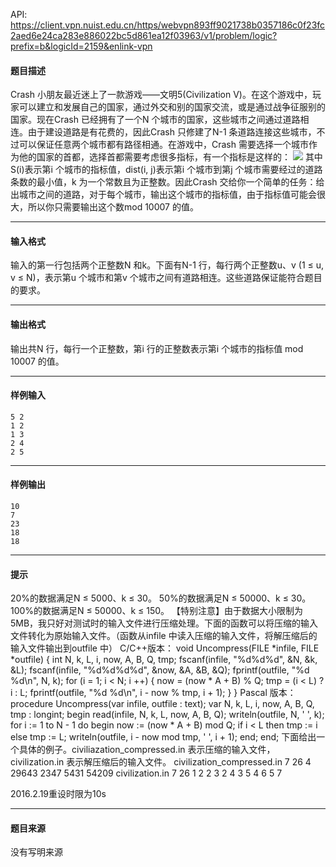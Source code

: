 API: https://client.vpn.nuist.edu.cn/https/webvpn893ff9021738b0357186c0f23fc2aed6e24ca283e886022bc5d861ea12f03963/v1/problem/logic?prefix=b&logicId=2159&enlink-vpn

#### 题目描述

Crash 小朋友最近迷上了一款游戏——文明5(Civilization V)。在这个游戏中，玩家可以建立和发展自己的国家，通过外交和别的国家交流，或是通过战争征服别的国家。现在Crash 已经拥有了一个N 个城市的国家，这些城市之间通过道路相连。由于建设道路是有花费的，因此Crash 只修建了N-1 条道路连接这些城市，不过可以保证任意两个城市都有路径相通。在游戏中，Crash 需要选择一个城市作为他的国家的首都，选择首都需要考虑很多指标，有一个指标是这样的： ![](../file/2159_0.jpg) 其中S(i)表示第i 个城市的指标值，dist(i, j)表示第i 个城市到第j 个城市需要经过的道路条数的最小值，k 为一个常数且为正整数。因此Crash 交给你一个简单的任务：给出城市之间的道路，对于每个城市，输出这个城市的指标值，由于指标值可能会很大，所以你只需要输出这个数mod 10007 的值。

---

#### 输入格式

输入的第一行包括两个正整数N 和k。下面有N-1 行，每行两个正整数u、v (1 ≤ u, v ≤ N)，表示第u 个城市和第v 个城市之间有道路相连。这些道路保证能符合题目的要求。

---

#### 输出格式

输出共N 行，每行一个正整数，第i 行的正整数表示第i 个城市的指标值 mod 10007 的值。

---

#### 样例输入
```
5 2
1 2
1 3
2 4
2 5
```

---

#### 样例输出
```
10
7
23
18
18
```

---

#### 提示

20%的数据满足N ≤ 5000、k ≤ 30。 50%的数据满足N ≤ 50000、k ≤ 30。 100%的数据满足N ≤ 50000、k ≤ 150。 【特别注意】由于数据大小限制为5MB，我只好对测试时的输入文件进行压缩处理。下面的函数可以将压缩的输入文件转化为原始输入文件。（函数从infile 中读入压缩的输入文件，将解压缩后的输入文件输出到outfile 中） C/C++版本： void Uncompress(FILE \*infile, FILE \*outfile) { int N, k, L, i, now, A, B, Q, tmp; fscanf(infile, "%d%d%d", &N, &k, &L); fscanf(infile, "%d%d%d%d", &now, &A, &B, &Q); fprintf(outfile, "%d %d\\n", N, k); for (i = 1; i < N; i ++) { now = (now \* A + B) % Q; tmp = (i < L) ? i : L; fprintf(outfile, "%d %d\\n", i - now % tmp, i + 1); } } Pascal 版本： procedure Uncompress(var infile, outfile : text); var N, k, L, i, now, A, B, Q, tmp : longint; begin read(infile, N, k, L, now, A, B, Q); writeln(outfile, N, ' ', k); for i := 1 to N - 1 do begin now := (now \* A + B) mod Q; if i < L then tmp := i else tmp := L; writeln(outfile, i - now mod tmp, ' ', i + 1); end; end; 下面给出一个具体的例子。civiliazation\_compressed.in 表示压缩的输入文件， civilization.in 表示解压缩后的输入文件。 civilization\_compressed.in 7 26 4 29643 2347 5431 54209 civilization.in 7 26 1 2 2 3 2 4 3 5 4 6 5 7

2016.2.19重设时限为10s

---

#### 题目来源

没有写明来源
